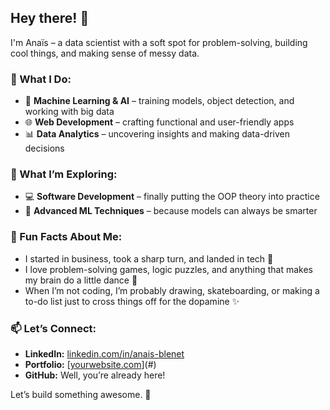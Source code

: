 ## Hey there! 👋  

I'm Anaïs – a data scientist with a soft spot for problem-solving, building cool things, and making sense of messy data.  

### 🔧 What I Do:
- 🧠 **Machine Learning & AI** – training models, object detection, and working with big data  
- 🌐 **Web Development** – crafting functional and user-friendly apps  
- 📊 **Data Analytics** – uncovering insights and making data-driven decisions  

### 🌱 What I’m Exploring:
- 💻 **Software Development** – finally putting the OOP theory into practice  
- 🤖 **Advanced ML Techniques** – because models can always be smarter  

### 🎨 Fun Facts About Me:
- I started in business, took a sharp turn, and landed in tech 🚀  
- I love problem-solving games, logic puzzles, and anything that makes my brain do a little dance 🕺  
- When I’m not coding, I’m probably drawing, skateboarding, or making a to-do list just to cross things off for the dopamine ✨  

### 📫 Let’s Connect:
- **LinkedIn:** [linkedin.com/in/anais-blenet](#)  
- **Portfolio:** [[yourwebsite.com](https://nana-16ec2.web.app/)](#)  
- **GitHub:** Well, you’re already here!  

Let’s build something awesome. 🚀  
